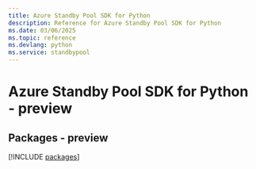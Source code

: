 ```yaml
---
title: Azure Standby Pool SDK for Python
description: Reference for Azure Standby Pool SDK for Python
ms.date: 03/06/2025
ms.topic: reference
ms.devlang: python
ms.service: standbypool
---
```

# Azure Standby Pool SDK for Python - preview
## Packages - preview
[!INCLUDE [packages](standby-pool-index.md)]